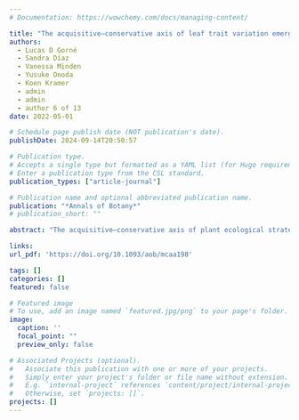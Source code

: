 ```yaml
---
# Documentation: https://wowchemy.com/docs/managing-content/

title: "The acquisitive–conservative axis of leaf trait variation emerges even in homogeneous environments"
authors: 
  - Lucas D Gorné
  - Sandra Díaz
  - Vanessa Minden
  - Yusuke Onoda
  - Koen Kramer
  - admin
  - admin
  - author 6 of 13
date: 2022-05-01

# Schedule page publish date (NOT publication's date).
publishDate: 2024-09-14T20:50:57

# Publication type.
# Accepts a single type but formatted as a YAML list (for Hugo requirements).
# Enter a publication type from the CSL standard.
publication_types: ["article-journal"]

# Publication name and optional abbreviated publication name.
publication: "*Annals of Botany*"
# publication_short: ""

abstract: "The acquisitive–conservative axis of plant ecological strategies results in a pattern of leaf trait covariation that captures the balance between leaf construction costs and plant growth potential. Studies evaluating trait covariation within species are scarcer, and have mostly dealt with variation in response to environmental gradients. Little work has been published on intraspecific patterns of leaf trait covariation in the absence of strong environmental variation. We analysed covariation of four leaf functional traits [specific leaf area (SLA) leaf dry matter content (LDMC), force to tear (Ft) and leaf nitrogen content (Nm)] in six Poaceae and four Fabaceae species common in the dry Chaco forest of Central Argentina, growing in the field and in a common garden. We compared intraspecific covariation patterns (slopes, correlation and effect size) of leaf functional traits with global interspecific covariation patterns. Additionally, we checked for possible climatic and edaphic factors that could affect the intraspecific covariation pattern. We found negative correlations for the LDMC–SLA, Ft–SLA, LDMC–Nm and Ft–Nm trait pairs. This intraspecific covariation pattern found both in the field and in the common garden and not explained by climatic or edaphic variation in the field follows the expected acquisitive–conservative axis. At the same time, we found quantitative differences in slopes among different species, and between these intraspecific patterns and the interspecific ones. Many of these differences seem to be idiosyncratic, but some appear consistent among species (e.g. all the intraspecific LDMC–SLA and LDMC–Nm slopes tend to be shallower than the global pattern). Our study indicates that the acquisitive–conservative leaf functional trait covariation pattern occurs at the intraspecific level even in the absence of relevant environmental variation in the field. This suggests a high degree of variation–covariation in leaf functional traits not driven by environmental variables."

links:
url_pdf: 'https://doi.org/10.1093/aob/mcaa198'

tags: []
categories: []
featured: false

# Featured image
# To use, add an image named `featured.jpg/png` to your page's folder. 
image:
  caption: ''
  focal_point: ""
  preview_only: false

# Associated Projects (optional).
#   Associate this publication with one or more of your projects.
#   Simply enter your project's folder or file name without extension.
#   E.g. `internal-project` references `content/project/internal-project/index.md`.
#   Otherwise, set `projects: []`.
projects: []
---
```

